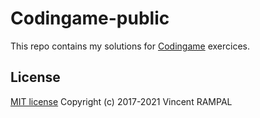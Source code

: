 Codingame-public
================
This repo contains my solutions for [Codingame](https://www.codingame.com/) exercices.

License
-------

[MIT license](http://opensource.org/licenses/MIT)
Copyright (c) 2017-2021 Vincent RAMPAL
